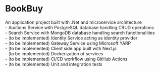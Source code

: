 # BookBuy

An application project built with .Net and microservice architecture
<br>	- Auctions Service with PostgreSQL database handling CRUD operations
<br>	- Search Service with MongoDB database handling search functionalities
<br>	- (to be implemented) Identity Service acting as identity provider
<br>	- (to be implemented) Gateway Service using Microsoft YARP
<br>	- (to be implemented) Client side app built with Next.js
<br>	- (to be implemented) Dockerization of services
<br>	- (to be implemented) CI/CD workflow using GitHub Actions
<br>	- (to be implemented) Unit and integration tests
